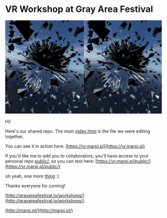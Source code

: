 # VR Workshop at Gray Area Festival

![the sphere thingy](assets/image.jpg)

Hi!

Here's our shared repo.
The main [index.html](index.html) is the file we were editing together,

You can see it in action here: [https://vr.marpi.pl](https://vr.marpi.pl)

If you'd like me to add you to collaborators, you'll have access to your personal repo [public/](public/),
so you can test here: [https://vr.marpi.pl/public/](https://vr.marpi.pl/public/)

oh yeah, one more [thing](https://vr.marpi.pl/public/everyone) :)

Thanks everyone for coming!

[http://grayareafestival.io/workshops/](http://grayareafestival.io/workshops/)

[http://marpi.pl/](http://marpi.pl/)
